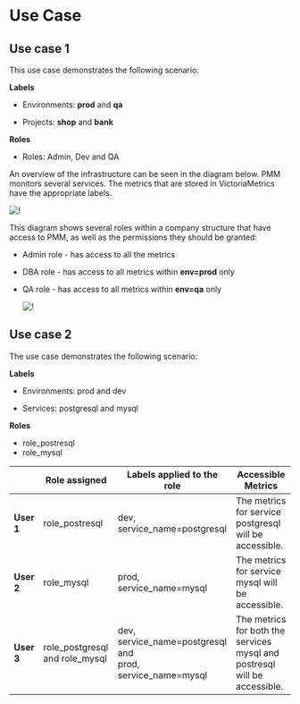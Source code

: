 # Use Case

## Use case 1

This use case demonstrates the following scenario:

**Labels**

-  Environments: **prod** and **qa**

-  Projects: **shop** and **bank**

**Roles**

- Roles: Admin, Dev and QA

An overview of the infrastructure can be seen in the diagram below. PMM monitors several services. The metrics that are stored in VictoriaMetrics have the appropriate labels.

   ![!](../../../_images/PMM_access_control_usecase_metrics.jpg)

 This diagram shows several roles within a company structure that have access to PMM, as well as the permissions they should be granted:

- Admin role - has access to all the metrics
- DBA role - has access to all metrics within **env=prod** only
- QA role - has access to all metrics within **env=qa** only

    ![!](../../../_images/PMM_access_control_usecase_roles.jpg)


## Use case 2

The use case demonstrates the following scenario:

**Labels**

- Environments: prod and dev

- Services: postgresql and mysql

**Roles**

- role_postresql
- role_mysql


|           |**Role assigned**|**Labels applied to the role**|**Accessible Metrics**                                                                                                  |
|----------|--------|---------------------------------------------- |-------------------------------------------------------------------------------------------------------------|
| **User 1**  | role_postresql|dev, service_name=postgresql|The metrics for service postgresql will be accessible.|                                          
| **User 2**  | role_mysql    |prod, service_name=mysql|The metrics for service mysql will be accessible.|                                          
| **User 3**  | role_postgresql and role_mysql|dev, service_name=postgresql and </br> prod, service_name=mysql |The metrics for both the services mysql and postresql will be accessible.|   
